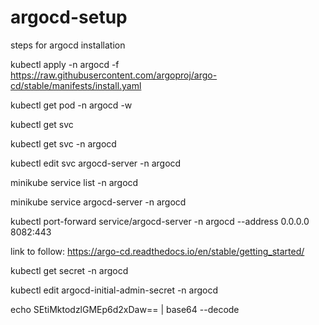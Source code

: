 # argocd-setup
steps for argocd installation


kubectl apply -n argocd -f 
https://raw.githubusercontent.com/argoproj/argo-cd/stable/manifests/install.yaml

kubectl get pod -n argocd -w

kubectl get svc

kubectl get svc -n argocd

kubectl edit svc argocd-server -n argocd

minikube service list -n argocd

minikube service argocd-server -n argocd

kubectl port-forward service/argocd-server -n argocd --address 0.0.0.0 8082:443

link to follow: https://argo-cd.readthedocs.io/en/stable/getting_started/


kubectl get secret -n argocd

kubectl edit argocd-initial-admin-secret -n argocd

echo SEtiMktodzlGMEp6d2xDaw== | base64 --decode
